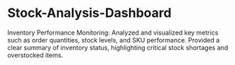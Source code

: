 # Stock-Analysis-Dashboard
Inventory Performance Monitoring:  Analyzed and visualized key metrics such as order quantities, stock levels, and SKU performance. Provided a clear summary of inventory status, highlighting critical stock shortages and overstocked items.

